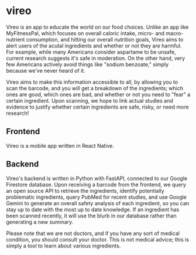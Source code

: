 # vireo

Vireo is an app to educate the world on our food choices. Unlike an app like MyFitnessPal, which focuses on overall caloric intake, micro- and macro- nutrient consumption, and hitting our overall nutrition goals, Vireo aims to alert users of the acutal ingredients and whether or not they are harmful. For example, while many Americans consider aspartame to be unsafe, current research suggests it's safe in moderation. On the other hand, very few Americans actively avoid things like "sodium benzoate," simply because we've never heard of it.

Vireo aims to make this information accessible to all, by allowing you to scan the barcode, and you will get a breakdown of the ingredients; which ones are good, which ones are bad, and whether or not you need to "fear" a certain ingredient. Upon scanning, we hope to link actual studies and evidence to justify whether certain ingredients are safe, risky, or need more research!

## Frontend

Vireo is a mobile app written in React Native.

## Backend

Vireo's backend is written in Python with FastAPI, connected to our Google Firestore database. Upon receiving a barcode from the frontend, we query an open source API to retrieve the ingredients, identify potentially problematic ingredients, query PubMed for recent studies, and use Google Gemini to generate an overall safety analysis of each ingredient, so you can stay up to date with the most up to date knowledge. If an ingredient has been scanned recently, it will use the blurb in our database rather than generating a new summary.

Please note that we are not doctors, and if you have any sort of medical condition, you should consult your doctor. This is not medical advice; this is simply a tool to learn about various ingredients.